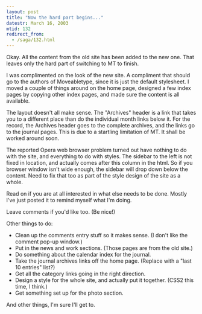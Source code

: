 ```yaml
---
layout: post
title: "Now the hard part begins..."
datestr: March 16, 2003
mtid: 132
redirect_from:
  - /saga/132.html
---
```

Okay.  All the content from the old site has been added to the new one.
That leaves only the hard part of switching to MT to finish.

I was complimented on the look of the new site.  A compliment that should
go to the authors of Moveabletype, since it is just the default stylesheet.  I moved a couple of things around on the home page, designed a few index pages by copying other index pages, and made sure the content is all available.

The layout doesn't all make sense.  The "Archives" header is a link that takes you to a different place than do the individual month links below it.  For the record, the Archives header goes to the complete archives, and the links go to the journal pages.  This is due to a startling limitation of MT.  It shall be worked around soon.

The reported Opera web browser problem turned out have nothing to do with the site, and everything to do with styles.  The sidebar to the left is not fixed in location, and actually comes after this column in the html.  So if you browser window isn't wide enough, the sidebar will drop down below the content.  Need to fix that too as part of the style design of the site as a whole.

Read on if you are at all interested in what else needs to be done.  Mostly I've just posted it to remind myself what I'm doing.

Leave comments if you'd like too. (Be nice!)

Other things to do:

* Clean up the comments entry stuff so it makes sense. (I don't like the comment pop-up window.)
* Put in the news and work sections.  (Those pages are from the old site.)
* Do something about the calendar index for the journal.
* Take the journal archives links off the home page. (Replace with a "last 10 entries" list?)
* Get all the category links going in the right direction.
* Design a style for the whole site, and actually put it together.  (CSS2 this time, I think.)
* Get something set up for the photo section.

And other things, I'm sure I'll get to.


